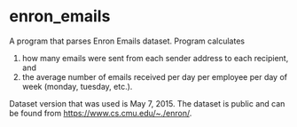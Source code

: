 # enron_emails
A program that parses Enron Emails dataset. 
Program calculates 
  1) how many emails were sent from each sender address to each recipient, and
  2) the average number of emails received per day per employee per day of week (monday, tuesday, etc.).

Dataset version that was used is May 7, 2015. The dataset is public and can be found from https://www.cs.cmu.edu/~./enron/.
